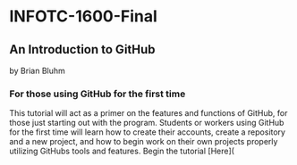 # INFOTC-1600-Final
## An Introduction to GitHub
by Brian Bluhm
### For those using GitHub for the first time
This tutorial will act as a primer on the features and functions of GitHub, for those just starting out with the program. Students or workers using GitHub for the first time will learn how to create their accounts, create a repository and a new project, and how to begin work on their own projects properly utilizing GitHubs tools and features.
Begin the tutorial [Here](

